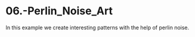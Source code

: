 # 06.-Perlin_Noise_Art
 In this example we create interesting patterns with the help of perlin noise.
